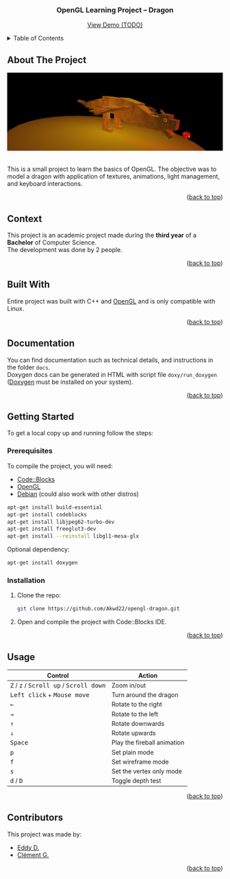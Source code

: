 <div id="top"></div>

<!-- PROJECT LOGO -->
<br />
<div align="center">
  <h3 align="center">OpenGL Learning Project – Dragon</h3>
  <p align="center">
    <a href="#">View Demo (TODO)</a>
  </p>
</div>

<!-- TABLE OF CONTENTS -->
<details>
  <summary>Table of Contents</summary>
  <ol>
    <li><a href="#about-the-project">About The Project</a></li>
    <li><a href="#context">Context</a></li>
    <li><a href="#built-with">Built With</a></li>
    <li><a href="#documentation">Documentation</a></li>
    <li><a href="#getting-started">Getting Started</a></li>
    <li><a href="#usage">Usage</a></li>
    <li><a href="#contributors">Contributors</a></li>
  </ol>
</details>

<!-- ABOUT THE PROJECT -->
## About The Project

<div align="center">
  <img src="project-image.png">
</div>
<br />

This is a small project to learn the basics of OpenGL. The objective was to model a dragon with application of textures, animations, light management, and keyboard interactions.

<p align="right">(<a href="#top">back to top</a>)</p>

<!-- CONTEXT -->
## Context

This project is an academic project made during the **third year** of a **Bachelor** of Computer Science.  
The development was done by 2 people.

<p align="right">(<a href="#top">back to top</a>)</p>

<!-- BUILT WITH -->
## Built With

Entire project was built with C++ and [OpenGL](https://www.opengl.org/) and is only compatible with Linux.

<p align="right">(<a href="#top">back to top</a>)</p>

<!-- DOCUMENTATION -->
## Documentation

You can find documentation such as technical details, and instructions in the folder `docs`.  
Doxygen docs can be generated in HTML with script file `doxy/run_doxygen` ([Doxygen](https://doxygen.nl/) must be installed on your system).

<p align="right">(<a href="#top">back to top</a>)</p>

<!-- GETTING STARTED -->
## Getting Started

To get a local copy up and running follow the steps:

### Prerequisites

To compile the project, you will need:
* [Code::Blocks](https://www.codeblocks.org/)
* [OpenGL](https://www.opengl.org/)
* [Debian](https://www.debian.org/) (could also work with other distros)
```sh
apt-get install build-essential
apt-get install codeblocks
apt-get install libjpeg62-turbo-dev
apt-get install freeglut3-dev
apt-get install --reinstall libgl1-mesa-glx
```

Optional dependency:
```sh
apt-get install doxygen
```

### Installation

1. Clone the repo:
   ```sh
   git clone https://github.com/Akwd22/opengl-dragon.git
   ```
2. Open and compile the project with Code::Blocks IDE.

<p align="right">(<a href="#top">back to top</a>)</p>

<!-- USAGE EXAMPLES -->
## Usage

| Control          | Action              |
| ---------------- | ------------------- |
| <kbd>Z</kbd> / <kbd>z</kbd> / <kbd>Scroll up</kbd> / <kbd>Scroll down</kbd> | Zoom in/out |
| <kbd>Left click</kbd> + <kbd>Mouse move</kbd>   | Turn around the dragon    |
| <kbd>←</kbd>     | Rotate to the right          |
| <kbd>→</kbd>     | Rotate to the left           |
| <kbd>↑</kbd>     | Rotate downwards             |
| <kbd>↓</kbd>     | Rotate upwards               |
| <kbd>Space</kbd> | Play the fireball animation  |
| <kbd>p</kbd>     | Set plain mode               |
| <kbd>f</kbd>     | Set wireframe mode           |
| <kbd>s</kbd>     | Set the vertex only mode     |
| <kbd>d</kbd> / <kbd>D</kbd> | Toggle depth test |

<p align="right">(<a href="#top">back to top</a>)</p>

<!-- Contributors -->
## Contributors

This project was made by:
- [Eddy D.](https://github.com/Akwd22)
- [Clément G.](https://github.com/Zoreph22)

<p align="right">(<a href="#top">back to top</a>)</p>
